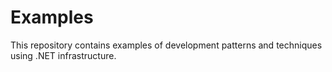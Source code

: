 # Examples
This repository contains examples of development patterns and techniques using .NET infrastructure.
